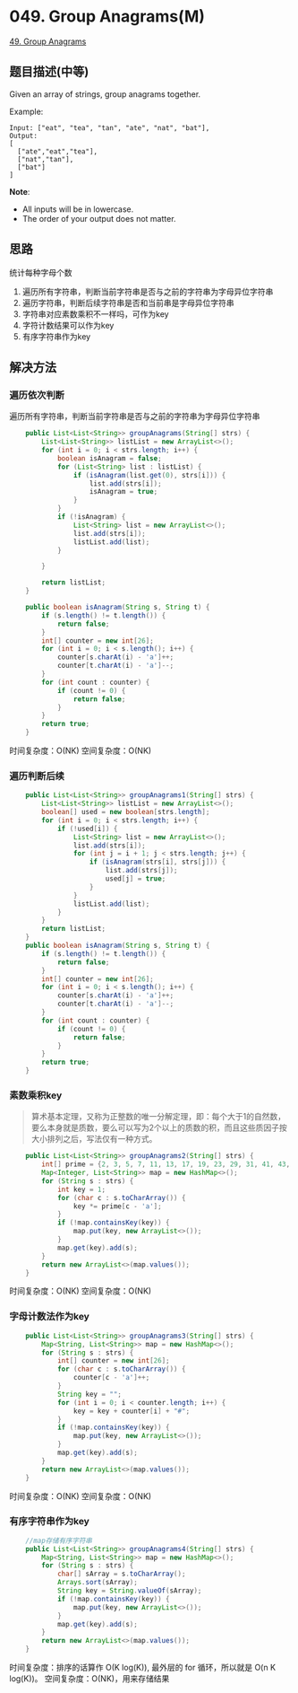 # 049. Group Anagrams(M)
[49. Group Anagrams](https://leetcode-cn.com/problems/group-anagrams/)


## 题目描述(中等)
Given an array of strings, group anagrams together.

Example:
```
Input: ["eat", "tea", "tan", "ate", "nat", "bat"],
Output:
[
  ["ate","eat","tea"],
  ["nat","tan"],
  ["bat"]
]
```
**Note**:

- All inputs will be in lowercase.
- The order of your output does not matter.


## 思路

统计每种字母个数
1. 遍历所有字符串，判断当前字符串是否与之前的字符串为字母异位字符串
2. 遍历字符串，判断后续字符串是否和当前串是字母异位字符串
3. 字符串对应素数乘积不一样吗，可作为key
4. 字符计数结果可以作为key
5. 有序字符串作为key


## 解决方法


### 遍历依次判断
遍历所有字符串，判断当前字符串是否与之前的字符串为字母异位字符串

```java
    public List<List<String>> groupAnagrams(String[] strs) {
        List<List<String>> listList = new ArrayList<>();
        for (int i = 0; i < strs.length; i++) {
            boolean isAnagram = false;
            for (List<String> list : listList) {
                if (isAnagram(list.get(0), strs[i])) {
                    list.add(strs[i]);
                    isAnagram = true;
                }
            }
            if (!isAnagram) {
                List<String> list = new ArrayList<>();
                list.add(strs[i]);
                listList.add(list);
            }

        }

        return listList;
    }

    public boolean isAnagram(String s, String t) {
        if (s.length() != t.length()) {
            return false;
        }
        int[] counter = new int[26];
        for (int i = 0; i < s.length(); i++) {
            counter[s.charAt(i) - 'a']++;
            counter[t.charAt(i) - 'a']--;
        }
        for (int count : counter) {
            if (count != 0) {
                return false;
            }
        }
        return true;
    }
```
时间复杂度：O(NK)
空间复杂度：O(NK)

### 遍历判断后续

```java
    public List<List<String>> groupAnagrams1(String[] strs) {
        List<List<String>> listList = new ArrayList<>();
        boolean[] used = new boolean[strs.length];
        for (int i = 0; i < strs.length; i++) {
            if (!used[i]) {
                List<String> list = new ArrayList<>();
                list.add(strs[i]);
                for (int j = i + 1; j < strs.length; j++) {
                    if (isAnagram(strs[i], strs[j])) {
                        list.add(strs[j]);
                        used[j] = true;
                    }
                }
                listList.add(list);
            }
        }
        return listList;
    }
    public boolean isAnagram(String s, String t) {
        if (s.length() != t.length()) {
            return false;
        }
        int[] counter = new int[26];
        for (int i = 0; i < s.length(); i++) {
            counter[s.charAt(i) - 'a']++;
            counter[t.charAt(i) - 'a']--;
        }
        for (int count : counter) {
            if (count != 0) {
                return false;
            }
        }
        return true;
    }

```

### 素数乘积key

> 算术基本定理，又称为正整数的唯一分解定理，即：每个大于1的自然数，要么本身就是质数，要么可以写为2个以上的质数的积，而且这些质因子按大小排列之后，写法仅有一种方式。

```java
    public List<List<String>> groupAnagrams2(String[] strs) {
        int[] prime = {2, 3, 5, 7, 11, 13, 17, 19, 23, 29, 31, 41, 43, 47, 53, 59, 61, 67, 71, 73, 79, 83, 89, 97, 101, 103};
        Map<Integer, List<String>> map = new HashMap<>();
        for (String s : strs) {
            int key = 1;
            for (char c : s.toCharArray()) {
                key *= prime[c - 'a'];
            }
            if (!map.containsKey(key)) {
                map.put(key, new ArrayList<>());
            }
            map.get(key).add(s);
        }
        return new ArrayList<>(map.values());
    }
```
时间复杂度：O(NK)
空间复杂度：O(NK)

### 字母计数法作为key
```java
    public List<List<String>> groupAnagrams3(String[] strs) {
        Map<String, List<String>> map = new HashMap<>();
        for (String s : strs) {
            int[] counter = new int[26];
            for (char c : s.toCharArray()) {
                counter[c - 'a']++;
            }
            String key = "";
            for (int i = 0; i < counter.length; i++) {
                key = key + counter[i] + "#";
            }
            if (!map.containsKey(key)) {
                map.put(key, new ArrayList<>());
            }
            map.get(key).add(s);
        }
        return new ArrayList<>(map.values());
    }
```
时间复杂度：O(NK)
空间复杂度：O(NK)


### 有序字符串作为key
```java
    //map存储有序字符串
    public List<List<String>> groupAnagrams4(String[] strs) {
        Map<String, List<String>> map = new HashMap<>();
        for (String s : strs) {
            char[] sArray = s.toCharArray();
            Arrays.sort(sArray);
            String key = String.valueOf(sArray);
            if (!map.containsKey(key)) {
                map.put(key, new ArrayList<>());
            }
            map.get(key).add(s);
        }
        return new ArrayList<>(map.values());
    }
```

时间复杂度：排序的话算作 O(K log(K)), 最外层的 for 循环，所以就是 O(n K log(K))。
空间复杂度：O(NK)，用来存储结果

